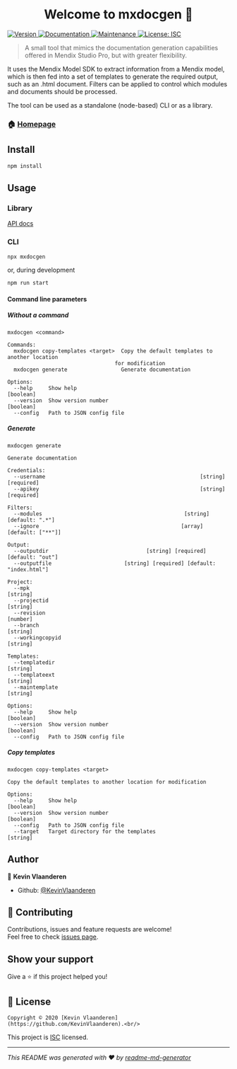 <h1 align="center">Welcome to mxdocgen 👋</h1>

<p>
<a href="https://www.npmjs.com/package/mxdocgen" target="_blank">
    <img alt="Version" src="https://img.shields.io/npm/v/mxdocgen.svg">
</a>



<a href="https://github.com/KevinVlaanderen/MxDocGen#readme" target="_blank">
    <img alt="Documentation" src="https://img.shields.io/badge/documentation-yes-brightgreen.svg"/>
</a>

<a href="https://github.com/KevinVlaanderen/MxDocGen/graphs/commit-activity" target="_blank">
    <img alt="Maintenance" src="https://img.shields.io/badge/Maintained%3F-yes-green.svg"/>
</a>

<a href="https://github.com/KevinVlaanderen/MxDocGen/blob/master/LICENSE" target="_blank">
    <img alt="License: ISC"
         src="https://img.shields.io/github/license/KevinVlaanderen/mxdocgen"/>
</a>

</p>

> A small tool that mimics the documentation generation capabilities offered in Mendix Studio Pro, but with greater flexibility.

It uses the Mendix Model SDK to extract information from a Mendix model, which is then fed into a set of templates to generate the required output, such as an .html document.
Filters can be applied to control which modules and documents should be processed.

The tool can be used as a standalone (node-based) CLI or as a library.

### 🏠 [Homepage](https://github.com/KevinVlaanderen/MxDocGen#readme)



## Install

```sh
npm install
```

## Usage

### Library

[API docs](https://kevinvlaanderen.github.io/MxDocGen/)

### CLI

```sh
npx mxdocgen
```

or, during development

```sh
npm run start
```

#### Command line parameters

##### Without a command

```
mxdocgen <command>

Commands:
  mxdocgen copy-templates <target>  Copy the default templates to another location
                                  for modification
  mxdocgen generate                 Generate documentation

Options:
  --help     Show help                                                 [boolean]
  --version  Show version number                                       [boolean]
  --config   Path to JSON config file
```

##### Generate

```
mxdocgen generate

Generate documentation

Credentials:
  --username                                                 [string] [required]
  --apikey                                                   [string] [required]

Filters:
  --modules                                             [string] [default: ".*"]
  --ignore                                             [array] [default: ["**"]]

Output:
  --outputdir                               [string] [required] [default: "out"]
  --outputfile                       [string] [required] [default: "index.html"]

Project:
  --mpk                                                                 [string]
  --projectid                                                           [string]
  --revision                                                            [number]
  --branch                                                              [string]
  --workingcopyid                                                       [string]

Templates:
  --templatedir                                                         [string]
  --templateext                                                         [string]
  --maintemplate                                                        [string]

Options:
  --help     Show help                                                 [boolean]
  --version  Show version number                                       [boolean]
  --config   Path to JSON config file
```

##### Copy templates

```
mxdocgen copy-templates <target>

Copy the default templates to another location for modification

Options:
  --help     Show help                                                 [boolean]
  --version  Show version number                                       [boolean]
  --config   Path to JSON config file
  --target   Target directory for the templates                         [string]
```


## Author


👤 **Kevin Vlaanderen**




* Github: [@KevinVlaanderen](https://github.com/KevinVlaanderen)


## 🤝 Contributing

Contributions, issues and feature requests are welcome!
<br/>Feel free to check [issues page](https://github.com/KevinVlaanderen/MxDocGen/issues).

## Show your support

Give a ⭐️ if this project helped you!


## 📝 License

    Copyright © 2020 [Kevin Vlaanderen](https://github.com/KevinVlaanderen).<br/>
This project is [ISC](https://github.com/KevinVlaanderen/MxDocGen/blob/master/LICENSE) licensed.

***
_This README was generated with ❤️ by [readme-md-generator](https://github.com/kefranabg/readme-md-generator)_
